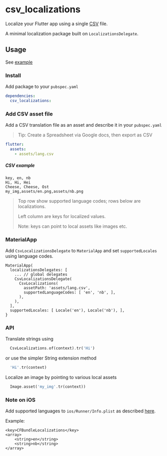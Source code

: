 # csv_localizations

Localize your Flutter app using a single [CSV](https://en.wikipedia.org/wiki/Comma-separated_values) file.

A minimal localization package built on `LocalizationsDelegate`.

## Usage

See [example](example)

### Install

Add package to your `pubspec.yaml`

```yaml
dependencies:
  csv_localizations:
```

### Add CSV asset file

Add a CSV translation file as an asset and describe it in your `pubspec.yaml`

> Tip: Create a Spreadsheet via Google docs, then export as CSV

```yaml
flutter:
  assets:
    - assets/lang.csv
```

##### CSV example


```csv
key, en, nb
Hi, Hi, Hei
Cheese, Cheese, Ost
my_img,assets/en.png,assets/nb.png
```

> Top row show supported language codes; rows below are localizations. 
> 
> Left column are keys for localized values.
> 
> Note: keys can point to local assets like images etc.

### MaterialApp

Add `CsvLocalizationsDelegate` to `MaterialApp` and set `supportedLocales` using
language codes.

```
MaterialApp(
  localizationsDelegates: [
    ... // global delegates
    CsvLocalizationsDelegate(
      CsvLocalizations(
        assetPath: 'assets/lang.csv',
        supportedLanguageCodes: [ 'en', 'nb', ],
      ),
    ),
  ],
  supportedLocales: [ Locale('en'), Locale('nb'), ],
}

```

### API

Translate strings using

```dart
  CsvLocalizations.of(context).tr('Hi')
```

or use the simpler String extension method

```dart
  'Hi'.tr(context)
```

Localize an image by pointing to various local assets

```dart
  Image.asset('my_img'.tr(context))
```

### Note on **iOS**

Add supported languages to `ios/Runner/Info.plist` as described 
[here](https://flutter.dev/docs/development/accessibility-and-localization/internationalization#specifying-supportedlocales).

Example:

```
<key>CFBundleLocalizations</key>
<array>
	<string>en</string>
	<string>nb</string>
</array>
```
